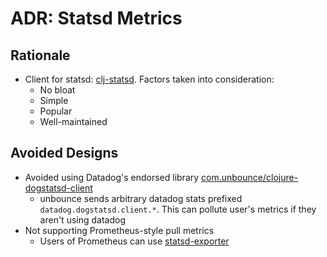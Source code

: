 ADR: Statsd Metrics
=============

Rationale
---------

- Client for statsd: [clj-statsd](https://github.com/pyr/clj-statsd). Factors taken into consideration:
  - No bloat
  - Simple 
  - Popular
  - Well-maintained
  

Avoided Designs
---------

- Avoided using Datadog's endorsed library [com.unbounce/clojure-dogstatsd-client](https://github.com/unbounce/clojure-dogstatsd-client)
  - unbounce sends arbitrary datadog stats prefixed `datadog.dogstatsd.client.*`. This can pollute user's metrics if they aren't using datadog
- Not supporting Prometheus-style pull metrics
  - Users of Prometheus can use [statsd-exporter](https://github.com/prometheus/statsd_exporter)
